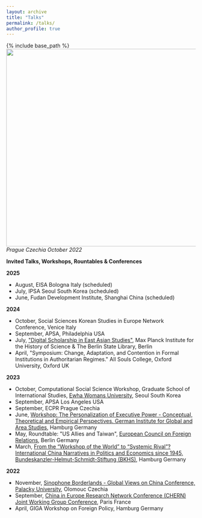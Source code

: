 ```yaml
---
layout: archive
title: "Talks"
permalink: /talks/
author_profile: true
---
```


{% include base_path %}      
<img src="https://github.com/ehsong/ehsong.github.io/blob/master/images/IMG_9745.jpg?raw=true" width="700" height="525">        
*Prague Czechia October 2022*

**Invited Talks, Workshops, Rountables & Conferences**

**2025**

- August, EISA Bologna Italy (scheduled)
- July, IPSA Seoul South Korea (scheduled)
- June, Fudan Development Institute, Shanghai China (scheduled)
  
**2024**

- October, Social Sciences Korean Studies in Europe Network Conference, Venice Italy
- September, APSA, Philadelphia USA
- July, ["Digital Scholarship in East Asian Studies"](https://www.mpiwg-berlin.mpg.de/news/charting-european-d-sea-digital-scholarship-east-asian-studies), Max Planck Institute for the History of Science & The Berlin State Library, Berlin
- April, "Symposium: Change, Adaptation, and Contention in Formal Institutions in Authoritarian Regimes." All Souls College, Oxford University, Oxford UK

**2023**

- October, Computational Social Science Workshop, Graduate School of International Studies, [Ewha Womans University](https://www.ewha.ac.kr/ewhaen/index.do), Seoul South Korea  
- September, APSA Los Angeles USA
- September, ECPR Prague Czechia
- June, [Workshop: The Personalization of Executive Power - Conceptual, Theoretical and Empirical Perspectives. German Institute for Global and Area Studies](https://www.giga-hamburg.de/en/events/conferences-and-workshops/personalization-executive-power-conceptual-theoretical-empirical-perspectives), Hamburg Germany
- May, Roundtable: "US Allies and Taiwan", [European Council on Foreign Relations](https://ecfr.eu/), Berlin Germany
- March, [From the “Workshop of the World” to “Systemic Rival”? International China Narratives in Politics and Economics since 1945, Bundeskanzler-Helmut-Schmidt-Stiftung (BKHS)](https://www.helmut-schmidt.de/en/), Hamburg Germany     

**2022**

- November, [Sinophone Borderlands - Global Views on China Conference, Palacky University](https://sinofon.cz/surveys/), Olomouc Czechia
- September, [China in Europe Research Network Conference (CHERN) Joint Working Group Conference](https://china-in-europe.net/chern-joint-working-group-conference-in-september-2022-at-inalco-paris/), Paris France
- April, GIGA Workshop on Foreign Policy, Hamburg Germany

